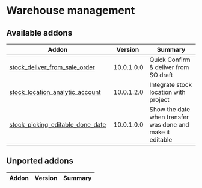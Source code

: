 Warehouse management
================

[//]: # (addons)

Available addons
----------------
**Addon** | **Version** | **Summary**
--- | --- | ---
[stock_deliver_from_sale_order](stock_deliver_from_sale_order/) | 10.0.1.0.0 | Quick Confirm & deliver from SO draft
[stock_location_analytic_account](stock_location_analytic_account/) | 10.0.1.2.0 | Integrate stock location with project
[stock_picking_editable_done_date](stock_picking_editable_done_date/) | 10.0.1.0.0 | Show the date when transfer was done and make it editable

Unported addons
----------------
**Addon** | **Version** | **Summary**
--- | --- | ---
